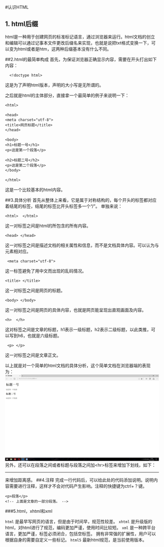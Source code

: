 #认识HTML

## 1. html后缀

html是一种用于创建网页的标准标记语言，通过浏览器来运行。html文档的创立和编辑可以通过记事本文件更改后缀名来实现，也就是说把txt格式变换一下，可以变为html或者是htm，这两种后缀基本没有什么不同。

##2.html的最简单构成
首先，为保证浏览器正确显示内容，需要在开头打出如下内容：

      <!doctype html>
这是为了声明html版本，声明的大小写是无所谓的。

之后就是html的主体部分，直接拿一个最简单的例子来说明一下：

    <html>

    <head>
    <meta charset="utf-8">
    <title>网页标题</title>
    </head>

    <body>
    <h1>标题一号</h1>
    <p>这是第一个段落</p>

    <h2>标题二号</h2>
    <p>这是第二个段落</p>
    </body>

    </html>
这是一个比较基本的html内容。
 
##3.具体分析
首先从整体上来看，它是属于对称结构的，每个开头的标签都对应着结尾的标签，结尾的标签比开头标签多一个“/”。
单独来说：

    <html>  </html>
这一对标签之间是html的所包含的所有内容。

    <head> </head>
这一对标签之间是描述文档的相关属性和信息，而不是文档具体内容。可以认为与<body>元素相对应。

     <meta charset="utf-8"> 
这一标签避免了用中文而出现的乱码情况。

    <title> </title>
这一对标签之间是网页的标题。

    <body> </body>
这一对标签之间是网页的具体内容，也就是网页能呈现出直观画面及内容。
   
    <h>  </h>
这对标签之间是文章的标题，h1表示一级标题，h2表示二级标题，以此类推，可以写到h6，也就是六级标题。
    
     <p> </p>
这一对标签之间是文章正文。

以上就是对一个简单的html文档的具体分析，这个简单文档在浏览器端的表现为：
![](./相关文件/html1.1.jpg)
另外，还可以在段落之间或者标题与段落之间加&lt;hr&gt;标签来增加下划线，如下：
<hr>
来增加距离感。
##4.注释
完成一行代码后，可以给此处的代码添加说明。说明内容需要进行注释，这样才不会对代码产生影响。注释的快捷键为ctrl+？键。

    <p>段落</p>
    <!-- 上面是文章的一部分段落。 -->


###5.html，xhtml和xml

`html`
是最早写网页的语言，但是由于时间早，规范性较差。
`xhtml`
是升级版的html，对html进行了规范，编码更加严谨，使用时间比较短。
`xml`
是一种跨平台语言，更加严谨，标签必须闭合，包括空标签。
拥有非常强的扩展性，用户可以根据自身的需要自定义一些标记。
`html5`
最新html规范，是当前使用版本。